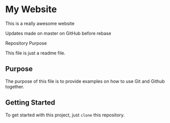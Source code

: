 # My Website

This is a really awesome website

Updates made on master on GitHub before rebase

 Repository Purpose

This file is just a readme file.

## Purpose

The purpose of this file is to provide examples
on how to use Git and Github together.

## Getting Started

To get started with this project, just `clone` this repository.

